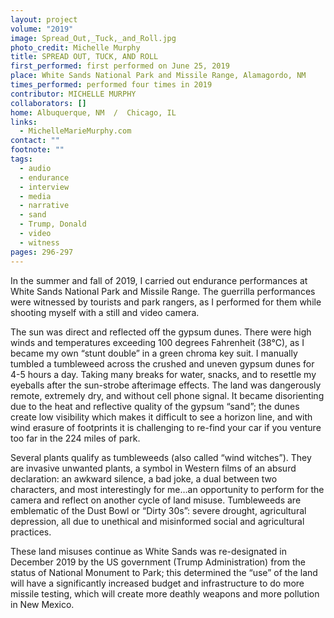 ```yaml
---
layout: project
volume: "2019"
image: Spread_Out,_Tuck,_and_Roll.jpg
photo_credit: Michelle Murphy
title: SPREAD OUT, TUCK, AND ROLL
first_performed: first performed on June 25, 2019
place: White Sands National Park and Missile Range, Alamagordo, NM
times_performed: performed four times in 2019
contributor: MICHELLE MURPHY
collaborators: []
home: Albuquerque, NM  /  Chicago, IL
links:
  - MichelleMarieMurphy.com
contact: ""
footnote: ""
tags:
  - audio
  - endurance
  - interview
  - media
  - narrative
  - sand
  - Trump, Donald
  - video
  - witness
pages: 296-297
---
```


In the summer and fall of 2019, I carried out endurance performances at White Sands National Park and Missile Range. The guerrilla performances were witnessed by tourists and park rangers, as I performed for them while shooting myself with a still and video camera.

The sun was direct and reflected off the gypsum dunes. There were high winds and temperatures exceeding 100 degrees Fahrenheit (38°C), as I became my own “stunt double” in a green chroma key suit. I manually tumbled a tumbleweed across the crushed and uneven gypsum dunes for 4-5 hours a day. Taking many breaks for water, snacks, and to resettle my eyeballs after the sun-strobe afterimage effects. The land was dangerously remote, extremely dry, and without cell phone signal. It became disorienting due to the heat and reflective quality of the gypsum “sand”; the dunes create low visibility which makes it difficult to see a horizon line, and with wind erasure of footprints it is challenging to re-find your car if you venture too far in the 224 miles of park.

Several plants qualify as tumbleweeds (also called “wind witches”). They are invasive unwanted plants, a symbol in Western films of an absurd declaration: an awkward silence, a bad joke, a dual between two characters, and most interestingly for me…an opportunity to perform for the camera and reflect on another cycle of land misuse. Tumbleweeds are emblematic of the Dust Bowl or “Dirty 30s”: severe drought, agricultural depression, all due to unethical and misinformed social and agricultural practices.

These land misuses continue as White Sands was re-designated in December 2019 by the US government (Trump Administration) from the status of National Monument to Park; this determined the “use” of the land will have a significantly increased budget and infrastructure to do more missile testing, which will create more deathly weapons and more pollution in New Mexico.

